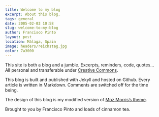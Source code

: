 ```yaml
---
title: Welcome to my blog
excerpt: About this blog.
tags: general
date: 2005-02-03 10:58
slug: welcome-to-my-blog
author: Francisco Pinto
layout: post
location: Málaga, Spain
image: headers/reichstag.jpg
color: 7a3000
---
```



This site is both a blog and a jumble. Excerpts, reminders, code, quotes... All personal and transferable under [Creative Commons](http://creativecommons.org/licenses/by-nc-sa/2.0).

This blog is built and published with Jekyll and hosted on Github. Every article is written in Markdown. Comments are switched off for the time being.

The design of this blog is my modified version of [Moz Morris’s theme](https://github.com/MozMorris/mozmorris.github.com).

Brought to you by Francisco Pinto and loads of cinnamon tea.
